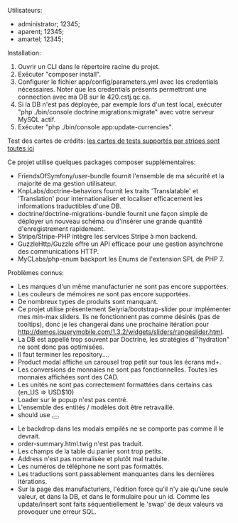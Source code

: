 Utilisateurs:
  * administrator; 12345;
  * aparent; 12345;
  * amartel; 12345;

Installation:
  1. Ouvrir un CLI dans le répertoire racine du projet.
  2. Exécuter "composer install".
  3. Configurer le fichier app/config/parameters.yml avec les credentials nécessaires.
      Noter que les credentials présents permettront une connection avec ma DB sur le 420.cstj.qc.ca.
  4. Si la DB n'est pas déployée, par exemple lors d'un test local, exécuter "php ./bin/console doctrine:migrations:migrate" avec votre serveur MySQL actif.
  5. Exécuter "php ./bin/console app:update-currencies".

Test des cartes de crédits: [les cartes de tests supportés par stripes sont toutes ici](https://stripe.com/docs/testing)

Ce projet utilise quelques packages composer supplémentaires:
  * FriendsOfSymfony/user-bundle fournit l'ensemble de ma sécurité et la majorité de ma gestion utilisateur.
  * KnpLabs/doctrine-behaviors fournit les traits 'Translatable' et 'Translation' pour internationaliser et localiser efficacement les informations traductibles d'une DB.
  * doctrine/doctrine-migrations-bundle fournit une façon simple de déployer un nouveau schéma ou d'insérer une grande quantité d'enregistrement rapidement.
  * Stripe/Stripe-PHP intègre les services Stripe à mon backend.
  * GuzzleHttp/Guzzle offre un API efficace pour une gestion asynchrone des communications HTTP.
  * MyCLabs/php-enum backport les Enums de l'extension SPL de PHP 7.

Problèmes connus:
  * Les marques d'un même manufacturier ne sont pas encore supportées.
  * Les couleurs de mémoires ne sont pas encore supportées.
  * De nombreux types de produits sont manquant.
  * Ce projet utilise présentement Seiyria/bootstrap-slider pour implémenter mes min-max sliders. Ils ne fonctionnent pas comme désirés (pas de tooltips), donc je les changerai dans une prochaine itération pour http://demos.jquerymobile.com/1.3.2/widgets/sliders/rangeslider.html.
  * La DB est appellé trop souvent par Doctrine, les stratégies d'"hydration" ne sont donc pas optimisées.
  * Il faut terminer les repository....
  * Product modal affiche un carousel trop petit sur tous les écrans md+.
  * Les conversions de monnaies ne sont pas fonctionnelles. Toutes les monnaies affichées sont des CAD.
  * Les unités ne sont pas correctement formattées dans certains cas (en_US => USD$10)
  * Loader sur le popup n'est pas centré.
  * L'ensemble des entités / modèles doit être retravaillé.
  * <form> should use <button type="submit">
  * Le backdrop dans les modals empilés ne se comporte pas comme il le devrait.
  * order-summary.html.twig n'est pas traduit.
  * Les champs de la table du panier sont trop petits.
  * Address n'est pas normalisée et plutôt mal traduite.
  * Les numéros de téléphone ne sont pas formattés.
  * Les traductions sont passablement manquantes dans les dernières itérations.
  * Sur la page des manufacturiers, l'édition force qu'il n'y aie qu'une seule valeur, et dans la DB, et dans le formulaire pour un id. Comme les update/insert sont faits séquentiellement le 'swap' de deux valeurs va provoquer une erreur SQL.
